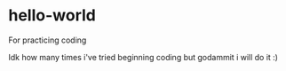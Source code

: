 # hello-world
For practicing coding

Idk how many times i've tried beginning coding but godammit i will do it :)
